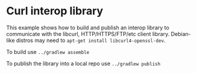 # Curl interop library

This example shows how to build and publish an interop library to communicate with the libcurl,
HTTP/HTTPS/FTP/etc client library. Debian-like distros may need to 
`apt-get install libcurl4-openssl-dev`.

To build use `../gradlew assemble`

To publish the library into a local repo use `../gradlew publish`

